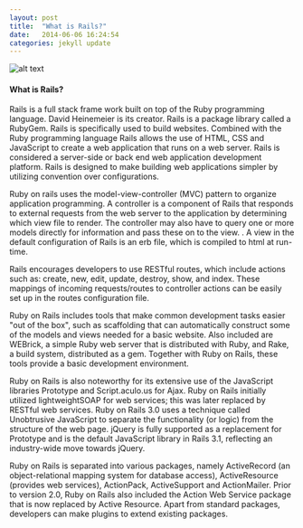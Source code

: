 ```yaml
---
layout: post
title:  "What is Rails?"
date:   2014-06-06 16:24:54
categories: jekyll update
---
```

![alt text][rails]

#### What is Rails?

Rails is a full stack frame work built on top of the Ruby programming language. David Heinemeier is its creator. Rails is a package library called a RubyGem. Rails is specifically used to build websites. Combined with the Ruby programming language Rails allows the use of HTML, CSS and JavaScript to create a web application that runs on a web server. Rails is considered a server-side or back end web application development platform. Rails is designed to make building web applications simpler by utilizing convention over configurations.

Ruby on rails uses the model-view-controller (MVC) pattern to organize application programming. A controller is a component of Rails that responds to external requests from the web server to the application by determining which view file to render. The controller may also have to query one or more models directly for information and pass these on to the view. . A view in the default configuration of Rails is an erb file, which is compiled to html at run-time.

Rails encourages developers to use RESTful routes, which include actions such as: create, new, edit, update, destroy, show, and index. These mappings of incoming requests/routes to controller actions can be easily set up in the routes configuration file.

Ruby on Rails includes tools that make common development tasks easier "out of the box", such as scaffolding that can automatically construct some of the models and views needed for a basic website. Also included are WEBrick, a simple Ruby web server that is distributed with Ruby, and Rake, a build system, distributed as a gem. Together with Ruby on Rails, these tools provide a basic development environment.

Ruby on Rails is also noteworthy for its extensive use of the JavaScript libraries Prototype and Script.aculo.us for Ajax. Ruby on Rails initially utilized lightweightSOAP for web services; this was later replaced by RESTful web services. Ruby on Rails 3.0 uses a technique called Unobtrusive JavaScript to separate the functionality (or logic) from the structure of the web page. jQuery is fully supported as a replacement for Prototype and is the default JavaScript library in Rails 3.1, reflecting an industry-wide move towards jQuery.

Ruby on Rails is separated into various packages, namely ActiveRecord (an object-relational mapping system for database access), ActiveResource (provides web services), ActionPack, ActiveSupport and ActionMailer. Prior to version 2.0, Ruby on Rails also included the Action Web Service package that is now replaced by Active Resource. Apart from standard packages, developers can make plugins to extend existing packages.

[rails]: http://blog.ctf365.com/wp-content/uploads/2014/07/keep-calm-and-learn-ruby-on-rails-8-1024x576.png "rails-image"
